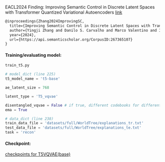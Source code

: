 EACL2024 Finding: Improving Semantic Control in Discrete Latent Spaces with Transformer Quantized Variational Autoencoders [link](https://arxiv.org/abs/2402.00723#:~:text=Experimental%20results%20indicate%20that%20T5VQVAE,%2C%20text%20transfer%2C%20and%20inference.)
```latex
@inproceedings{Zhang2024ImprovingSC,
  title={Improving Semantic Control in Discrete Latent Spaces with Transformer Quantized Variational Autoencoders},
  author={Yingji Zhang and Danilo S. Carvalho and Marco Valentino and Ian Pratt-Hartmann and Andr'e Freitas},
  year={2024},
  url={https://api.semanticscholar.org/CorpusID:267365107}
}
```
#### Training/evaluating model:
```python
train_t5.py

# model_dict (line 225)
t5_model_name = 't5-base'

ae_latent_size = 768

latent_type = 'T5_vqvae'

disentangled_vqvae = False # if true, different codebooks for different semantic roles.
ema = True

# data_dict (line 238)
train_data_file = 'datasets/full/WorldTree/explanations_tr.txt'
test_data_file = 'datasets/full/WorldTree/explanations_te.txt'
task = 'recon'
```
#### Checkpoint:

[checkpoints for T5VQVAE(base)](https://drive.google.com/drive/folders/1RfKr1RvMXuaJICzjYKqqpnaeAU_rCH3W?usp=sharing)
